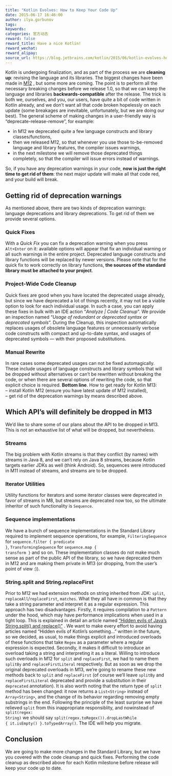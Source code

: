 ```yaml
---
title: "Kotlin Evolves: How to Keep Your Code Up"
date: 2015-06-17 16:46:00
author: ilya.gorbunov
tags:
keywords:
categories: 官方动态
reward: false
reward_title: Have a nice Kotlin!
reward_wechat:
reward_alipay:
source_url: https://blog.jetbrains.com/kotlin/2015/06/kotlin-evolves-how-to-keep-your-code-up/
---
```


Kotlin is undergoing finalization, and as part of the process we are <strong>cleaning up</strong>: revising the language and its libraries. The biggest changes have been made in  [M12](http://blog.jetbrains.com/kotlin/2015/05/kotlin-m12-is-out/) , but some more are coming. The point is to perform all the necessary breaking changes before we release 1.0, so that we can keep the language and libraries <strong>backwards-compatible</strong> after the release.
The trick is both we, ourselves, and you, our users, have quite a bit of code written in Kotlin already, and we don’t want all that code broken hopelessly on each update (some breakages are inevitable, unfortunately, but we are doing our best). The general scheme of making changes in a user-friendly way is “deprecate-release-remove”, for example:

* in M12 we deprecated quite a few language constructs and library classes/functions,
* then we released M12, so that whenever you use those to-be-removed language and library features, the compiler issues warnings,
* in the next milestone we will remove those deprecated things completely, so that the compiler will issue errors instead of warnings.

So, if you have any deprecation warnings in your code, <strong>now is just the right time to get rid of them</strong>: the next major update will make all that code red, and your build will break.
## Getting rid of deprecation warnings

As mentioned above, there are two kinds of deprecation warnings: language deprecations and library deprecations. To get rid of them we provide several options.<br/>
<span id="more-2358"></span>
### Quick Fixes

With a <em>Quick Fix</em> you can fix a deprecation warning when you press <code>Alt+Enter</code> on it: available options will appear that fix an individual warning or all such warnings in the entire project. Deprecated language constructs and library functions will be replaced by newer versions.
Please note that for the quick fix to work correctly on library functions, <strong>the sources of the standard library must be attached to your project</strong>.
### Project-Wide Code Cleanup

Quick fixes are good when you have located the deprecated usage already, but since we have deprecated a lot of things recently, it may not be a viable option to look for each individual usage. In such a case, you can apply these fixes in bulk with an IDE action “<em>Analyze | Code Cleanup</em>“.
We provide an inspection named “<em>Usage of redundant or deprecated syntax or deprecated symbols</em>“. During the Cleanup, this inspection automatically replaces usages of obsolete language features or unnecessarily verbose code constructs with compact and up-to-date syntax, and usages of deprecated symbols — with their proposed substitutions.
### Manual Rewrite

In rare cases some deprecated usages can not be fixed automagically. These include usages of language constructs and library symbols that will be dropped without alternatives or can’t be rewritten without breaking the code, or when there are several options of rewriting the code, so that explicit choice is required.
<strong>Bottom line</strong>. How to get ready for Kotlin M13:<br/>
– install Kotlin M12 (ensure you have latest update of M12 installed),<br/>
– get rid of the deprecation warnings by means described above.
## Which API’s will definitely be dropped in M13

We’d like to share some of our plans about the API to be dropped in M13. This is not an exhaustive list of what will be dropped, but nevertheless.
### Streams

The big problem with Kotlin streams is that they conflict (by names) with streams in Java 8, and we can’t rely on Java 8 streams, because Kotlin targets earlier JDKs as well (think Android). So, sequences were introduced in M11 instead of streams, and streams are to be dropped.
### Iterator Utilities

Utility functions for iterators and some iterator classes were deprecated in favor of streams in M8, but streams are deprecated now too, so the ultimate inheritor of such functionality is <code>Sequence</code>.
### Sequence implementations

We have a bunch of sequence implementations in the Standard Library required to implement sequence operations, for example, <code>FilteringSequence</code> for <code>sequence.filter { predicate }</code>, <code>TransformingSequence</code> for <code>sequence.map { transform }</code> and so on. These implementation classes do not make much sense as part of the public API of the library, so we have deprecated them in M12 and are making them private in M13 (or dropping, from the user’s point of view :)).
### String.split and String.replaceFirst

Prior to M12 we had extension methods on string inherited from JDK: <code>split</code>, <code>replaceAll</code>/<code>replaceFirst</code>, <code>matches</code>. What they all have in common is that they take a string parameter and interpret it as a regular expression. This approach has two disadvantages.
Firstly, it requires compilation to a <code>Pattern</code> under the hood, which may have performance implications when used in a tight loop. This is explained in detail an article named  [“Hidden evils of Java’s String.split() and replace()”](http://chrononsystems.com/blog/hidden-evils-of-javas-stringsplit-and-stringr) . We want to make every effort to avoid having articles named “Hidden evils of Kotlin’s something…” written in the future, so we decided, as usual, to make things explicit and introduced overloads of these functions that take <code>Regex</code> as a parameter where a regular expression is expected.
Secondly, it makes it difficult to introduce an overload taking a string and interpreting it as a literal. Willing to introduce such overloads in M12 for <code>split</code> and <code>replaceFirst</code>, we had to name them <code>splitBy</code> and <code>replaceFirstLiteral</code> respectively. But as soon as we drop the original deprecated overloads in M13, we’re going to rename these new methods back to <code>split</code> and <code>replaceFirst</code> (of course we’ll leave <code>splitBy</code> and <code>replaceFirstLiteral</code> deprecated and provide a substitution in their <code>deprecated</code> annotation).
It is also worth noting that the return type of <code>split</code> method has been changed: it now returns a <code>List&lt;String&gt;</code> instead of <code>Array&lt;String&gt;</code>, and the change of its behavior regarding removing empty substrings in the end. Following the principle of the least surprise we have relieved <code>split</code> from this inappropriate responsiblity, and nowinstead of <code>split(regex: String)</code> we should say <code>split(regex.toRegex()).dropLastWhile { it.isEmpty() }.toTypedArray()</code>. The IDE will help you migrate.
## Conclusion

We are going to make more changes in the Standard Library, but we have you covered with the code cleanup and quick fixes. Performing the code cleanup as described above for each Kotlin milestone before release will keep your code up to date.
